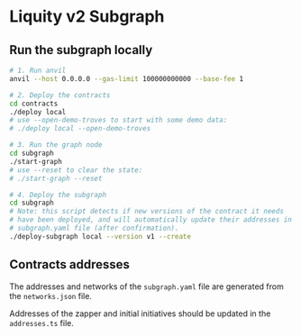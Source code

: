 # Liquity v2 Subgraph

## Run the subgraph locally

```sh
# 1. Run anvil
anvil --host 0.0.0.0 --gas-limit 100000000000 --base-fee 1

# 2. Deploy the contracts
cd contracts
./deploy local
# use --open-demo-troves to start with some demo data:
# ./deploy local --open-demo-troves

# 3. Run the graph node
cd subgraph
./start-graph
# use --reset to clear the state:
# ./start-graph --reset

# 4. Deploy the subgraph
cd subgraph
# Note: this script detects if new versions of the contract it needs
# have been deployed, and will automatically update their addresses in the
# subgraph.yaml file (after confirmation).
./deploy-subgraph local --version v1 --create
```

## Contracts addresses

The addresses and networks of the `subgraph.yaml` file are generated from the `networks.json` file.

Addresses of the zapper and initial initiatives should be updated in the `addresses.ts` file.
